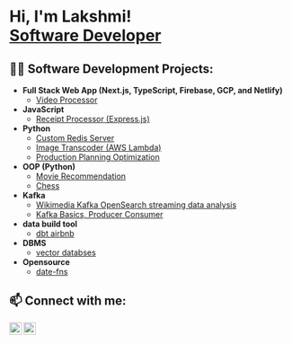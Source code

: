 
<h1>Hi, I'm Lakshmi! <br/><a href="https://github.com/LakshmiMaddipati">Software Developer</a>

<h2>👨‍💻 Software Development Projects:</h2>

- <b>Full Stack Web App (Next.js, TypeScript, Firebase, GCP, and Netlify)</b>
  - [Video Processor](https://github.com/lakshmimaddipati/video-processing)
- <b>JavaScript</b>
  - [Receipt Processor (Express.js) ](https://github.com/lakshmimaddipati/receipt-processor)
- <b>Python</b>
  - [Custom Redis Server](https://github.com/lakshmimaddipati/pyredis)
  - [Image Transcoder (AWS Lambda)](https://github.com/lakshmimaddipati/image-processing-lambda)
  - [Production Planning Optimization](https://github.com/lakshmimaddipati/production-planning)
- <b>OOP (Python)</b>
  - [Movie Recommendation](https://github.com/lakshmimaddipati/movie-recommendation-system)
  - [Chess](https://github.com/lakshmimaddipati/Chess)  
- <b>Kafka</b>
  - [Wikimedia Kafka OpenSearch streaming data analysis](https://github.com/lakshmimaddipati/kafka-wikimedia)
  - [Kafka Basics, Producer Consumer](https://github.com/lakshmimaddipati/kafka-learner)  
- <b>data build tool</b>
  - [dbt airbnb](https://github.com/lakshmimaddipati/dbt-project)
- <b>DBMS</b>
  - [vector databses ](https://github.com/lakshmimaddipati/vector-databases)
- <b>Opensource</b>
  - [date-fns ](https://github.com/lakshmimaddipati/date-fns)
  


<h2> 📫 Connect with me:</h2>


[<img align="left" alt="LakshmiPMaddipati | LinkedIn" width="22px" src="https://cdn.jsdelivr.net/npm/simple-icons@v3/icons/linkedin.svg" />][linkedin]
[<img align="left" alt="LakshmiPMaddipati | Gmail" width="22px" src="https://img.icons8.com/ios-filled/50/000000/email.png" />][Mail]



[linkedin]: https://www.linkedin.com/in/lakshmiprasanna-m/
[Mail]: mailto:lakshmipmaddipati@gmail.com

<!--

Here are some ideas to get you started:

- 🔭 I’m currently working on ...
- 🌱 I’m currently learning ...
- 👯 I’m looking to collaborate on ...
- 🤔 I’m looking for help with ...
- 💬 Ask me about ...
- 📫 How to reach me: ...
- 😄 Pronouns: ...
- ⚡ Fun fact: ...
-->
